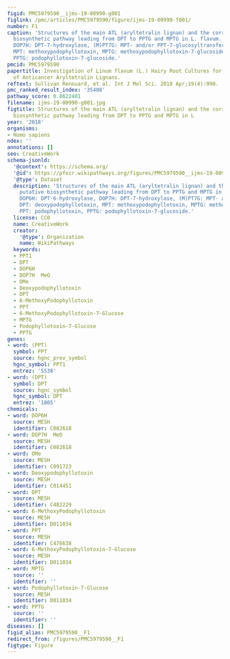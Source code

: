 ```yaml
---
figid: PMC5979590__ijms-19-00990-g001
figlink: /pmc/articles/PMC5979590/figure/ijms-19-00990-f001/
number: F1
caption: 'Structures of the main ATL (aryltetralin lignan) and the corresponding putative
  biosynthetic pathway leading from DPT to PPTG and MPTG in L. flavum. DOP6H: DPT-6-hydroxylase,
  DOP7H: DPT-7-hydroxylase, (M)PT7G: MPT- and/or PPT-7-glucosyltransferase, DPT: deoxypodophyllotoxin,
  MPT: methoxypodophyllotoxin, MPTG: methoxypodophyllotoxin-7-glucoside, PPT: podophyllotoxin,
  PPTG: podophyllotoxin-7-glucoside.'
pmcid: PMC5979590
papertitle: Investigation of Linum flavum (L.) Hairy Root Cultures for the Production
  of Anticancer Aryltetralin Lignans.
reftext: Sullivan Renouard, et al. Int J Mol Sci. 2018 Apr;19(4):990.
pmc_ranked_result_index: '35408'
pathway_score: 0.8622401
filename: ijms-19-00990-g001.jpg
figtitle: Structures of the main ATL (aryltetralin lignan) and the corresponding putative
  biosynthetic pathway leading from DPT to PPTG and MPTG in L
year: '2018'
organisms:
- Homo sapiens
ndex: ''
annotations: []
seo: CreativeWork
schema-jsonld:
  '@context': https://schema.org/
  '@id': https://pfocr.wikipathways.org/figures/PMC5979590__ijms-19-00990-g001.html
  '@type': Dataset
  description: 'Structures of the main ATL (aryltetralin lignan) and the corresponding
    putative biosynthetic pathway leading from DPT to PPTG and MPTG in L. flavum.
    DOP6H: DPT-6-hydroxylase, DOP7H: DPT-7-hydroxylase, (M)PT7G: MPT- and/or PPT-7-glucosyltransferase,
    DPT: deoxypodophyllotoxin, MPT: methoxypodophyllotoxin, MPTG: methoxypodophyllotoxin-7-glucoside,
    PPT: podophyllotoxin, PPTG: podophyllotoxin-7-glucoside.'
  license: CC0
  name: CreativeWork
  creator:
    '@type': Organization
    name: WikiPathways
  keywords:
  - PPT1
  - DPT
  - DOP6H
  - DOP7H  MeO
  - OMe
  - Deoxypodophyllotoxin
  - DPT
  - 6-MethoxyPodophyllotoxin
  - PPT
  - 6-MethoxyPodophyllotoxin-7-Glucose
  - MPTG
  - Podophyllotoxin-7-Glucose
  - PPTG
genes:
- word: (PPT)
  symbol: PPT
  source: hgnc_prev_symbol
  hgnc_symbol: PPT1
  entrez: '5538'
- word: (DPT)
  symbol: DPT
  source: hgnc_symbol
  hgnc_symbol: DPT
  entrez: '1805'
chemicals:
- word: DOP6H
  source: MESH
  identifier: C082618
- word: DOP7H  MeO
  source: MESH
  identifier: C082618
- word: OMe
  source: MESH
  identifier: C091723
- word: Deoxypodophyllotoxin
  source: MESH
  identifier: C014451
- word: DPT
  source: MESH
  identifier: C482229
- word: 6-MethoxyPodophyllotoxin
  source: MESH
  identifier: D011034
- word: PPT
  source: MESH
  identifier: C476638
- word: 6-MethoxyPodophyllotoxin-7-Glucose
  source: MESH
  identifier: D011034
- word: MPTG
  source: ''
  identifier: ''
- word: Podophyllotoxin-7-Glucose
  source: MESH
  identifier: D011034
- word: PPTG
  source: ''
  identifier: ''
diseases: []
figid_alias: PMC5979590__F1
redirect_from: /figures/PMC5979590__F1
figtype: Figure
---
```

